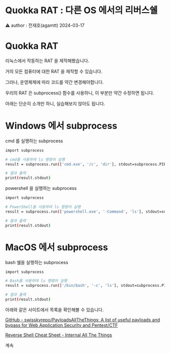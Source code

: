 # Quokka RAT : 다른 OS 에서의 리버스쉘

<aside>
⚠️ author : 전재호(agamtt) 2024-03-17

</aside>

# Quokka RAT

리눅스에서 작동하는 RAT 을 제작해봤습니다.

거의 모든 컴퓨터에 대한 RAT 을 제작할 수 있습니다.

그러나, 운영체제에 따라 코드를 약간 변경해야합니다.

우리의 RAT 은 subprocess() 함수를 사용하니, 이 부분만 약간 수정하면 됩니다.

아래는 단순히 소개만 하니, 실습해보지 않아도 됩니다.

# Windows 에서 subprocess

cmd 를 실행하는 subprocess

```bash
import subprocess

# cmd를 사용하여 ls 명령어 실행
result = subprocess.run(['cmd.exe', '/c', 'dir'], stdout=subprocess.PIPE, text=True)

# 결과 출력
print(result.stdout)

```

powershell 을 실행하는 subprocess

```bash
import subprocess

# PowerShell을 사용하여 ls 명령어 실행
result = subprocess.run(['powershell.exe', '-Command', 'ls'], stdout=subprocess.PIPE, text=True)

# 결과 출력
print(result.stdout)

```

# MacOS 에서 subprocess

bash 쉘을 실행하는 subprocess

```bash
import subprocess

# Bash를 사용하여 ls 명령어 실행
result = subprocess.run(['/bin/bash', '-c', 'ls'], stdout=subprocess.PIPE, text=True)

# 결과 출력
print(result.stdout)

```

아래와 같은 사이트에서 목록을 확인해볼 수 있습니다.

[GitHub - swisskyrepo/PayloadsAllTheThings: A list of useful payloads and bypass for Web Application Security and Pentest/CTF](https://github.com/swisskyrepo/PayloadsAllTheThings/tree/master)

[Reverse Shell Cheat Sheet - Internal All The Things](https://swisskyrepo.github.io/InternalAllTheThings/cheatsheets/shell-reverse-cheatsheet/)

계속